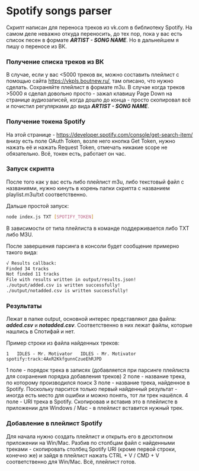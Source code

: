 # Spotify songs parser

Скрипт написан для переноса треков из vk.com в библиотеку Spotify. На самом деле неважно откуда переносить, до тех пор, пока у вас есть список песен в формате _**ARTIST - SONG NAME**_. Но в дальнейшем я пишу о переносе из ВК.

### Получение списка треков из ВК
В случае, если у вас <5000 треков вк, можно составить плейлист с помощью сайта https://vkpls.boutnew.ru/, там описано, что нужно сделать. Сохраняйте плейлист в формате m3u. В случае когда треков >5000 я сделал довольно просто - зажал клавишу Page Down на странице аудиозаписей, когда дошло до конца - просто скопировал всё и почистил регулярками до вида _**ARTIST - SONG NAME**_.

### Получение токена Spotify

На этой странице - https://developer.spotify.com/console/get-search-item/ внизу есть поле OAuth Token, возле него кнопка Get Token, нужно нажать её и нажать Request Token, отмечать никакие scope не обязательно. Всё, токен есть, работает он час.

### Запуск скрипта
После того как у вас есть либо плейлист m3u, либо текстовый файл с названиями, нужно кинуть в корень папки скрипта с названием playlist.m3u/txt соответственно.

Дальше простой запуск:

```bash
node index.js TXT [SPOTIFY_TOKEN]
```

В зависимости от типа плейлиста в команде поддерживается либо TXT либо M3U.

После завершения парсинга в консоли будет сообщение примерно такого вида:
```bash
√ Results callback:
Finded 34 tracks
Not finded 11 tracks
File with results written in output/results.json!
./output/added.csv is written successfully!
./output/notadded.csv is written successfully!
```

### Результаты
Лежат в папке output, основной интерес представляют два файла: _**added.csv**_ и _**notadded.csv**_. Соответственно в них лежат файлы, которые нашлись в Спотифай и нет. 

Пример строки из файла найденных треков:

```csv
1	IDLES - Mr. Motivator	IDLES - Mr. Motivator	spotify:track:4AxR2KkfgunnCzueEhRJPD			

```
1 поле - порядок трека в записях (добавляется при парсинге плейлиста для сохранения порядка добавления треков)
2 поле - название трека, по которому производился поиск
3 поле - название трека, найденное в Spotify. Поскольку парсится только первый найденный результат - иногда есть место для ошибки и можно понять, тот ли трек нашёлся.
4 поле - URI трека в Spotify. Скопировав и вставив это в плейлисте в приложении для Windows / Mac - в плейлист вставится нужный трек.

### Добавление в плейлист Spotify
Для начала нужно создать плейлист и открыть его в десктопном приложении на Win/Mac. Разбив по столбцам файл с найденными треками - скопировать столбец Spotify URI (кроме первой строки, конечно же) и зайдя в плейлист нажать CTRL + V / CMD + V соответственно для Win/Mac. Всё, плейлист готов.